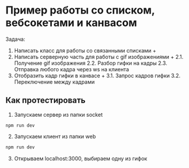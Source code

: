# Пример работы со списком, вебсокетами и канвасом

Задача:

1. Написать класс для работы со связанными списками +
2. Написать серверную часть для работы с gif изображениями +
  2.1. Получение gif изображения
  2.2. Разбор гифки на кадры
  2.3. Отправка любого кадра через ws на клиента
3. Отобразить кадр гифки в канвасе +
  3.1. Запрос кадров гифки
  3.2. Переключение между кадрами

## Как протестировать

1. Запускаем сервер из папки socket
  ```
  npm run dev
  ``` 
2. Запускаем клиент из папки web
  ```bash
  npm run dev
  ```
3. Открываем localhost:3000, выбираем одну из гифок
